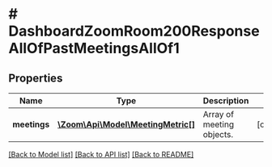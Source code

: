 # # DashboardZoomRoom200ResponseAllOfPastMeetingsAllOf1

## Properties

Name | Type | Description | Notes
------------ | ------------- | ------------- | -------------
**meetings** | [**\Zoom\Api\Model\MeetingMetric[]**](MeetingMetric.md) | Array of meeting objects. | [optional]

[[Back to Model list]](../../README.md#models) [[Back to API list]](../../README.md#endpoints) [[Back to README]](../../README.md)
